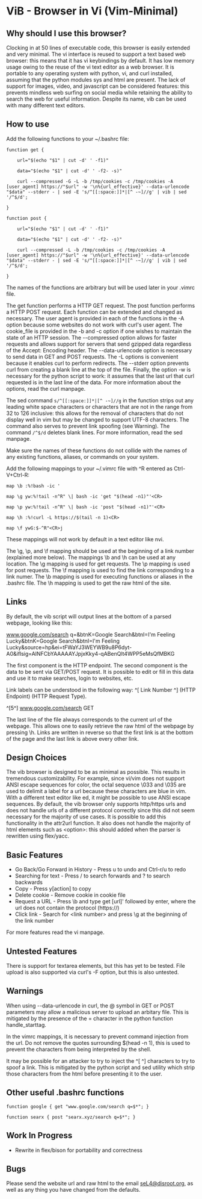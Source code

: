 ViB - Browser in Vi (Vim-Minimal)
=================================

Why should I use this browser?
------------------------------

Clocking in at 50 lines of executable code, this browser is easily extended and very minimal. The vi interface is reused to support a text based web browser: this means that it has vi keybindings by default. It has low memory usage owing to the reuse of the vi text editor as a web browser. It is portable to any operating system with python, vi, and curl installed, assuming that the python modules sys and html are present. The lack of support for images, video, and javascript can be considered features: this prevents mindless web surfing on social media while retaining the ability to search the web for useful information. Despite its name, vib can be used with many different text editors.

How to use
----------

Add the following functions to your ~/.bashrc file:

	function get { 

		url="$(echo "$1" | cut -d' ' -f1)"

		data="$(echo "$1" | cut -d' ' -f2- -s)"

		curl --compressed -G -L -b /tmp/cookies -c /tmp/cookies -A [user_agent] https://"$url" -w '\n%{url_effective}' --data-urlencode "$data" --stderr - | sed -E 's/^[[:space:]]*|[^ -~]//g' | vib | sed '/^$/d';

	}

	function post { 

		url="$(echo "$1" | cut -d' ' -f1)"

		data="$(echo "$1" | cut -d' ' -f2- -s)"

		curl --compressed -L -b /tmp/cookies -c /tmp/cookies -A [user_agent] https://"$url" -w '\n%{url_effective}' --data-urlencode "$data" --stderr - | sed -E 's/^[[:space:]]*|[^ -~]//g' | vib | sed '/^$/d';

	}

The names of the functions are arbitrary but will be used later in your .vimrc file. 

The get function performs a HTTP GET request. The post function performs a HTTP POST request. Each function can be extended and changed as necessary. The user agent is provided in each of the functions in the -A option because some websites do not work with curl's user agent. The cookie_file is provided in the -b and -c option if one wishes to maintain the state of an HTTP session. The --compressed option allows for faster requests and allows support for servers that send gzipped data regardless of the Accept: Encoding header. The --data-urlencode option is necessary to send data in GET and POST requests. The -L options is convenient because it enables curl to perform redirects. The --stderr option prevents curl from creating a blank line at the top of the file. Finally, the option -w is necessary for the python script to work: it assumes that the last url that curl requested is in the last line of the data. For more information about the options, read the curl manpage. 

The sed command `s/^[[:space:]]*|[^ -~]//g` in the function strips out any leading white space characters or characters that are not in the range from 32 to 126 inclusive: this allows for the removal of characters that do not display well in vim but may be changed to support UTF-8 characters. The command also serves to prevent link spoofing (see Warning). The command `/^$/d` deletes blank lines. For more information, read the sed manpage. 

Make sure the names of these functions do not collide with the names of any existing functions, aliases, or commands on your system.

Add the following mappings to your ~/.vimrc file with ^R entered as Ctrl-V+Ctrl-R:

	map \b :%!bash -ic '

	map \g yw:%!tail -n^R" \| bash -ic 'get "$(head -n1)"'<CR>

	map \p yw:%!tail -n^R" \| bash -ic 'post "$(head -n1)"'<CR>

	map \h :%!curl -L https://$(tail -n 1)<CR>

	map \f ywG:$-^R"<CR>j

These mappings will not work by default in a text editor like nvi.

The \g, \p, and \f mapping should be used at the beginning of a link number (explained more below). The mappings \b and \h can be used at any location. The \g mapping is used for get requests. The \p mapping is used for post requests. The \f mapping is used to find the link corresponding to a link numer. The \b mapping is used for executing functions or aliases in the .bashrc file. The \h mapping is used to get the raw html of the site.

Links
-----
By default, the vib script will output lines at the bottom of a parsed webpage, looking like this:

www.google.com/search q=&btnK=Google Search&btnI=I'm Feeling Lucky&btnK=Google Search&btnI=I'm Feeling Lucky&source=hp&ei=tFWaYJ3WEYWB9u8P6dyt-A0&iflsig=AINFCbYAAAAAYJpjxKky4-qABenQlt4WPP5eMsQfMBKG

The first component is the HTTP endpoint. The second component is the data to be sent via GET/POST request. It is possible to edit or fill in this data and use it to make searches, login to websites, etc.

Link labels can be understood in the following way: ^[ Link Number ^] (HTTP Endpoint) (HTTP Request Type). 

^[5^] www.google.com/search GET

The last line of the file always corresponds to the current url of the webpage. This allows one to easily retrieve the raw html of the webpage by pressing \h. Links are written in reverse so that the first link is at the bottom of the page and the last link is above every other link.

Design Choices
--------------
The vib browser is designed to be as minimal as possible. This results in tremendous customizability. For example, since vi/vim does not support ANSI escape sequences for color, the octal sequence \033 and \035 are used to delimit a label for a url because these characters are blue in vim. With a different text editor like ed, it might be possible to use ANSI escape sequences. By default, the vib browser only supports http/https urls and does not handle urls of a different protocol correctly since this did not seem necessary for the majority of use cases. It is possible to add this functionality in the attr2url function. It also does not handle the majority of html elements such as \<option\>: this should added when the parser is rewritten using flex/yacc.

Basic Features
--------------
- Go Back/Go Forward in History - Press u to undo and Ctrl-r/u to redo
- Searching for text - Press / to search forwards and ? to search backwards
- Copy - Press y[action] to copy
- Delete cookie - Remove cookie in cookie file
- Request a URL - Press \b and type get [url]' followed by enter, where the url does not contain the protocol (https://)
- Click link - Search for \<link number\> and press \g at the beginning of the link number

For more features read the vi manpage.

Untested Features
-----------------
There is support for textarea elements, but this has yet to be tested. File upload is also supported via curl's -F option, but this is also untested.

Warnings
--------
When using --data-urlencode in curl, the @ symbol in GET or POST parameters may allow a malicious server to upload an arbitary file. This is mitigated by the presence of the = character in the python function handle_starttag.

In the vimrc mappings, it is necessary to prevent command injection from the url. Do not remove the quotes surrounding $(head -n 1), this is used to prevent the characters from being interpreted by the shell.

It may be possible for an attacker to try to inject the ^[ ^] characters to try to spoof a link. This is mitigated by the python script and sed utility which strip those characters from the html before presenting it to the user.
 
Other useful .bashrc functions
----------------------
	function google { get "www.google.com/search q=$*"; }

	function searx { post "searx.xyz/search q=$*"; }

Work In Progress
----------------
- Rewrite in flex/bison for portability and correctness

Bugs
----
Please send the website url and raw html to the email seL4@disroot.org, as well as any thing you have changed from the defaults.
